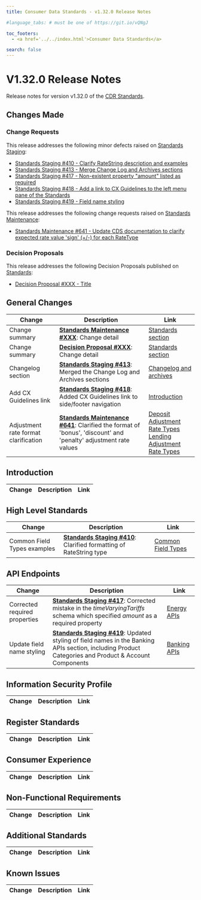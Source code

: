 ```yaml
---
title: Consumer Data Standards - v1.32.0 Release Notes

#language_tabs: # must be one of https://git.io/vQNgJ

toc_footers:
  - <a href='../../index.html'>Consumer Data Standards</a>

search: false
---
```


# V1.32.0 Release Notes
Release notes for version v1.32.0 of the [CDR Standards](../../index.html).

## Changes Made
### Change Requests

This release addresses the following minor defects raised on [Standards Staging](https://github.com/ConsumerDataStandardsAustralia/standards-staging/issues):

- [Standards Staging #410 - Clarify RateString description and examples](https://github.com/ConsumerDataStandardsAustralia/standards-staging/issues/410)
- [Standards Staging #413 - Merge Change Log and Archives sections](https://github.com/ConsumerDataStandardsAustralia/standards-staging/issues/413)
- [Standards Staging #417 - Non-existent property "amount" listed as required](https://github.com/ConsumerDataStandardsAustralia/standards-staging/issues/417)
- [Standards Staging #418 - Add a link to CX Guidelines to the left menu pane of the Standards](https://github.com/ConsumerDataStandardsAustralia/standards-staging/issues/418)
- [Standards Staging #419 - Field name styling](https://github.com/ConsumerDataStandardsAustralia/standards-staging/issues/419)

This release addresses the following change requests raised on [Standards Maintenance](https://github.com/ConsumerDataStandardsAustralia/standards-maintenance/issues):

- [Standards Maintenance #641 - Update CDS documentation to clarify expected rate value 'sign' (+/-) for each RateType](https://github.com/ConsumerDataStandardsAustralia/standards-maintenance/issues/641)


### Decision Proposals
This release addresses the following Decision Proposals published on [Standards](https://github.com/ConsumerDataStandardsAustralia/standards/issues):

- [Decision Proposal #XXX - Title](https://github.com/ConsumerDataStandardsAustralia/standards/issues/XXX)


## General Changes
|Change|Description|Link|
|------|-----------|----|
| Change summary | [**Standards Maintenance #XXX**](https://github.com/ConsumerDataStandardsAustralia/standards-maintenance/issues/XXX): Change detail | [Standards section](../../#section)
| Change summary | [**Decision Proposal #XXX**](https://github.com/ConsumerDataStandardsAustralia/standards/issues/XXX): Change detail | [Standards section](../../#section)
| Changelog section | [**Standards Staging #413**](https://github.com/ConsumerDataStandardsAustralia/standards-staging/issues/413): Merged the Change Log and Archives sections | [Changelog and archives](../../#changelog-and-archives)
| Add CX Guidelines link | [**Standards Staging #418**](https://github.com/ConsumerDataStandardsAustralia/standards-staging/issues/418): Added CX Guidelines link to side/footer navigation | [Introduction](../../#introduction)
| Adjustment rate format clarification | [**Standards Maintenance #641**](https://github.com/ConsumerDataStandardsAustralia/standards-maintenance/issues/641): Clarified the format of 'bonus', 'discount' and 'penalty' adjustment rate values | [Deposit Adjustment Rate Types](../../#tocSproductdepositadjustmentratetypedoc)<br>[Lending Adjustment Rate Types](../../#tocSproductlendingadjustmentratetypedoc)


## Introduction
|Change|Description|Link|
|------|-----------|----|


## High Level Standards
|Change|Description|Link|
|------|-----------|----|
| Common Field Types examples | [**Standards Staging #410**](https://github.com/ConsumerDataStandardsAustralia/standards-staging/issues/410): Clarified formatting of RateString type | [Common Field Types](../../#common-field-types)


## API Endpoints
|Change|Description|Link|
|------|-----------|----|
| Corrected required properties | [**Standards Staging #417**](https://github.com/ConsumerDataStandardsAustralia/standards-staging/issues/417): Corrected mistake in the _timeVaryingTariffs_ schema which specified _amount_ as a required property | [Energy APIs](../../#energy-apis)
| Update field name styling | [**Standards Staging #419**](https://github.com/ConsumerDataStandardsAustralia/standards-staging/issues/419): Updated styling of field names in the Banking APIs section, including Product Categories and Product & Account Components | [Banking APIs](../../#banking-apis)


## Information Security Profile
|Change|Description|Link|
|------|-----------|----|


## Register Standards
|Change|Description|Link|
|------|-----------|----|


## Consumer Experience
|Change|Description|Link|
|------|-----------|----|


## Non-Functional Requirements
|Change|Description|Link|
|------|-----------|----|


## Additional Standards
|Change|Description|Link|
|------|-----------|----|


## Known Issues
|Change|Description|Link|
|------|-----------|----|
